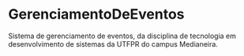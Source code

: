 # GerenciamentoDeEventos
Sistema de gerenciamento de eventos, da disciplina de tecnologia em desenvolvimento de sistemas da UTFPR do campus Medianeira.
